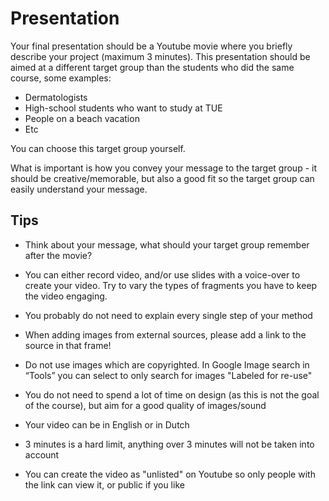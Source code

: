 # Presentation

Your final presentation should be a Youtube movie where you briefly describe your project (maximum 3 minutes). This presentation should be aimed at a different target group than the students who did the same course, some examples: 

* Dermatologists
* High-school students who want to study at TUE
* People on a beach vacation
* Etc

You can choose this target group yourself. 

What is important is how you convey your message to the target group - it should be creative/memorable, but also a good fit so the target group can easily understand your message. 


## Tips

* Think about your message, what should your target group remember after the movie? 
* You can either record video, and/or use slides with a voice-over to create your video. Try to vary the types of fragments you have to keep the video engaging. 
* You probably do not need to explain every single step of your method 

* When adding images from external sources, please add a link to the source in that frame! 
* Do not use images which are copyrighted. In Google Image search in “Tools” you can select to only search for images "Labeled for re-use"
* You do not need to spend a lot of time on design (as this is not the goal of the course), but aim for a good quality of images/sound 

* Your video can be in English or in Dutch 
* 3 minutes is a hard limit, anything over 3 minutes will not be taken into account 
* You can create the video as "unlisted" on Youtube so only people with the link can view it, or public if you like
